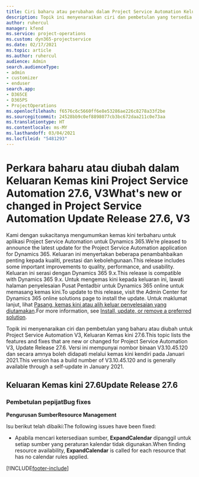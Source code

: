 ```yaml
---
title: Ciri baharu atau perubahan dalam Project Service Automation Keluaran Kemas Kini 27.6 Hotfix, V3
description: Topik ini menyenaraikan ciri dan pembetulan yang tersedia dalam Project Service Automation Keluaran Kemas kini 27.6 Hotfix, V3.
author: ruhercul
manager: kfend
ms.service: project-operations
ms.custom: dyn365-projectservice
ms.date: 02/17/2021
ms.topic: article
ms.author: ruhercul
audience: Admin
search.audienceType:
- admin
- customizer
- enduser
search.app:
- D365CE
- D365PS
- ProjectOperations
ms.openlocfilehash: f6576c6c5660ff6e8e53286ae226c8278a33f2be
ms.sourcegitcommit: 24528bb9c0ef8898077cb3bc672daa211c0e73aa
ms.translationtype: HT
ms.contentlocale: ms-MY
ms.lasthandoff: 03/04/2021
ms.locfileid: "5481293"
---
```

# <a name="whats-new-or-changed-in-project-service-automation-update-release-276-v3"></a><span data-ttu-id="17434-103">Perkara baharu atau diubah dalam Keluaran Kemas kini Project Service Automation 27.6, V3</span><span class="sxs-lookup"><span data-stu-id="17434-103">What's new or changed in Project Service Automation Update Release 27.6, V3</span></span>

<span data-ttu-id="17434-104">Kami dengan sukacitanya mengumumkan kemas kini terbaharu untuk aplikasi Project Service Automation untuk Dynamics 365.</span><span class="sxs-lookup"><span data-stu-id="17434-104">We’re pleased to announce the latest update for the Project Service Automation application for Dynamics 365.</span></span> <span data-ttu-id="17434-105">Keluaran ini menyertakan beberapa penambahbaikan penting kepada kualiti, prestasi dan kebolehgunaan.</span><span class="sxs-lookup"><span data-stu-id="17434-105">This release includes some important improvements to quality, performance, and usability.</span></span> <span data-ttu-id="17434-106">Keluaran ini serasi dengan Dynamics 365 9.x.</span><span class="sxs-lookup"><span data-stu-id="17434-106">This release is compatible with Dynamics 365 9.x.</span></span> <span data-ttu-id="17434-107">Untuk mengemas kini kepada keluaran ini, lawati halaman penyelesaian Pusat Pentadbir untuk Dynamics 365 online untuk memasang kemas kini.</span><span class="sxs-lookup"><span data-stu-id="17434-107">To update to this release, visit the Admin Center for Dynamics 365 online solutions page to install the update.</span></span> <span data-ttu-id="17434-108">Untuk maklumat lanjut, lihat [Pasang, kemas kini atau alih keluar penyelesaian yang diutamakan](https://docs.microsoft.com/power-platform/admin/install-remove-preferred-solution).</span><span class="sxs-lookup"><span data-stu-id="17434-108">For more information, see [Install, update, or remove a preferred solution](https://docs.microsoft.com/power-platform/admin/install-remove-preferred-solution).</span></span>

<span data-ttu-id="17434-109">Topik ini menyenaraikan ciri dan pembetulan yang baharu atau diubah untuk Project Service Automation V3, Keluaran Kemas kini 27.6.</span><span class="sxs-lookup"><span data-stu-id="17434-109">This topic lists the features and fixes that are new or changed for Project Service Automation V3, Update Release 27.6.</span></span> <span data-ttu-id="17434-110">Versi ini mempunyai nombor binaan V3.10.45.120 dan secara amnya boleh didapati melalui kemas kini kendiri pada Januari 2021.</span><span class="sxs-lookup"><span data-stu-id="17434-110">This version has a build number of V3.10.45.120 and is generally available through a self-update in January 2021.</span></span>

## <a name="update-release-276"></a><span data-ttu-id="17434-111">Keluaran Kemas kini 27.6</span><span class="sxs-lookup"><span data-stu-id="17434-111">Update Release 27.6</span></span>

### <a name="bug-fixes"></a><span data-ttu-id="17434-112">Pembetulan pepijat</span><span class="sxs-lookup"><span data-stu-id="17434-112">Bug fixes</span></span>


<span data-ttu-id="17434-113">**Pengurusan Sumber**</span><span class="sxs-lookup"><span data-stu-id="17434-113">**Resource Management**</span></span>

<span data-ttu-id="17434-114">Isu berikut telah dibaiki:</span><span class="sxs-lookup"><span data-stu-id="17434-114">The following issues have been fixed:</span></span>

- <span data-ttu-id="17434-115">Apabila mencari ketersediaan sumber, **ExpandCalendar** dipanggil untuk setiap sumber yang peraturan kalendar tidak digunakan.</span><span class="sxs-lookup"><span data-stu-id="17434-115">When finding resource availability, **ExpandCalendar** is called for each resource that has no calendar rules applied.</span></span>


[!INCLUDE[footer-include](../includes/footer-banner.md)]

